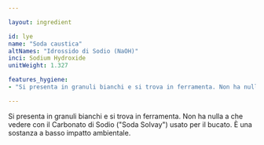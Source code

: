 ```yaml
---

layout: ingredient

id: lye
name: "Soda caustica"
altNames: "Idrossido di Sodio (NaOH)"
inci: Sodium Hydroxide
unitWeight: 1.327

features_hygiene:
- "Si presenta in granuli bianchi e si trova in ferramenta. Non ha nulla a che vedere con il Carbonato di Sodio (Soda Solvay) usato per il bucato. È una sostanza a basso impatto ambientale."

---
```

Si presenta in granuli bianchi e si trova in ferramenta. Non ha nulla a che vedere con il Carbonato di Sodio ("Soda Solvay") usato per il bucato. È una sostanza a basso impatto ambientale.